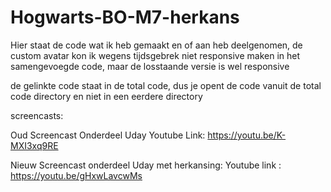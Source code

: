 # Hogwarts-BO-M7-herkans

Hier staat de code wat ik heb gemaakt en of aan heb deelgenomen,
de custom avatar kon ik wegens tijdsgebrek niet responsive maken in het samengevoegde code, maar de losstaande versie is wel responsive

de gelinkte code staat in de total code, dus je opent de code vanuit de total code directory en niet in een eerdere directory


screencasts:

Oud 
 Screencast Onderdeel Uday 
 Youtube Link: https://youtu.be/K-MXI3xq9RE 
  
  
 Nieuw 
 Screencast onderdeel Uday met herkansing: 
 Youtube link : https://youtu.be/gHxwLavcwMs 
